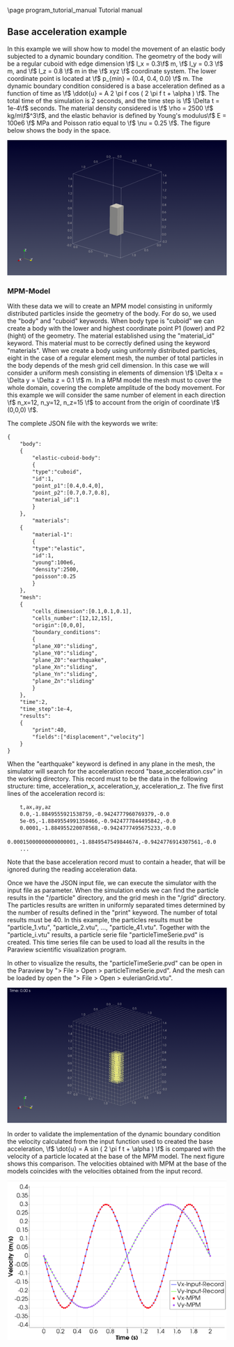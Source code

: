 \page program_tutorial_manual Tutorial manual

## Base acceleration example

In this example we will show how to model the movement of an elastic body subjected to a dynamic boundary condition. The geometry of the body will be a regular cuboid with edge dimension \f$ l_x = 0.3\f$ m, \f$ l_y = 0.3 \f$ m, and \f$ l_z = 0.8 \f$ m in the \f$ xyz \f$ coordinate system. The lower coordinate point is located at \f$ p_{min} = (0.4, 0.4, 0.0) \f$ m. The dynamic boundary condition considered is a base acceleration defined as a function of time as \f$ \ddot{u} = A 2 \pi f cos ( 2 \pi f t + \alpha ) \f$. The total time of the simulation is 2 seconds, and the time step is \f$ \Delta t = 1e-4\f$ seconds. The material density considered is \f$ \rho = 2500 \f$ kg/m\f$^3\f$, and the elastic behavior is defined by Young's modulus\f$ E = 100e6 \f$ MPa and Poisson ratio equal to \f$ \nu = 0.25 \f$. The figure below shows the body in the space.

!["Geometry of the body"](/manual/images/geometry-body.png)

### MPM-Model

With these data we will to create an MPM model consisting in uniformly distributed particles inside the geometry of the body. For do so, we used the "body" and "cuboid" keywords. When body type is "cuboid" we can create a body with the lower and highest coordinate point P1 (lower) and P2 (hight) of the geometry. The material established using the "material_id" keyword. This material must to be correctly defined using the keyword "materials". When we create a body using uniformly distributed particles, eight in the case of a regular element mesh, the number of total particles in the body depends of the mesh grid cell dimension. In this case we will consider a uniform mesh consisting in elements of dimension \f$ \Delta x = \Delta y = \Delta z = 0.1 \f$ m. In a MPM model the mesh must to cover the whole domain, covering the complete amplitude of the body movement. For this example we will consider the same number of element in each direction \f$ n_x=12, n_y=12, n_z=15 \f$ to account from the origin of coordinate \f$ (0,0,0) \f$. 

The complete JSON file with the keywords we write:

    {
        "body":
        {
            "elastic-cuboid-body":
            {
            "type":"cuboid",
            "id":1,
            "point_p1":[0.4,0.4,0],
            "point_p2":[0.7,0.7,0.8],
            "material_id":1
            }
        },
            "materials":
        {
            "material-1":
            {
            "type":"elastic",
            "id":1,
            "young":100e6,
            "density":2500,
            "poisson":0.25
            }
        },
        "mesh":
        { 
            "cells_dimension":[0.1,0.1,0.1],
            "cells_number":[12,12,15],
            "origin":[0,0,0],
            "boundary_conditions":
            {
            "plane_X0":"sliding",
            "plane_Y0":"sliding",
            "plane_Z0":"earthquake",
            "plane_Xn":"sliding",
            "plane_Yn":"sliding",
            "plane_Zn":"sliding"
            }
        },
        "time":2,
        "time_step":1e-4,
        "results":
        {
            "print":40,
            "fields":["displacement","velocity"]
        }
    }

When the "earthquake" keyword is defined in any plane in the mesh, the simulator will search for the acceleration record "base_acceleration.csv" in the working directory. This record must to be the data in the following structure: time, acceleration_x, acceleration_y, acceleration_z. The five first lines of the acceleration record is:

    
        t,ax,ay,az
        0.0,-1.8849555921538759,-0.9424777960769379,-0.0
        5e-05,-1.8849554991350466,-0.9424777844495842,-0.0
        0.0001,-1.884955220078568,-0.9424777495675233,-0.0
        0.00015000000000000001,-1.8849547549844674,-0.9424776914307561,-0.0
        ...
    

Note that the base acceleration record must to contain a header, that will be ignored during the reading acceleration data.

Once we have the JSON input file, we can execute the simulator with the input file as parameter. When the simulation ends we can find the particle results in the "/particle" directory, and the grid mesh in the "/grid" directory. The particles results are written in uniformly separated times determined by the number of results defined in the "print" keyword. The number of total results must be 40. In this example, the particles results must be "particle_1.vtu", "particle_2.vtu", ..., "particle_41.vtu". Together with the "particle_i.vtu" results, a particle serie file "particleTimeSerie.pvd" is created. This time series file can be used to load all the results in the Paraview scientific visualization program.

In other to visualize the results, the "particleTimeSerie.pvd" can be open in the Paraview by "> File > Open > particleTimeSerie.pvd". And the mesh can be loaded by open the "> File > Open > eulerianGrid.vtu".

!["Particles and mesh of analyzed case"](/manual/images/mpm-model-particles-and-mesh.png)

In order to validate the implementation of the dynamic boundary condition the velocity calculated from the input function used to created the base acceleration, \f$ \dot{u} = A sin ( 2 \pi f t + \alpha ) \f$ is compared with the velocity of a particle located at the base of the MPM model. The next figure shows this comparison. The velocities obtained with MPM at the base of the models coincides with the velocities obtained from the input record.

!["Verification of velocities obtained with MPM simulation"](/manual/images/velocity-base-verification.png)
